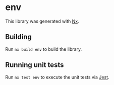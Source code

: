 # env

This library was generated with [Nx](https://nx.dev).

## Building

Run `nx build env` to build the library.

## Running unit tests

Run `nx test env` to execute the unit tests via [Jest](https://jestjs.io).
